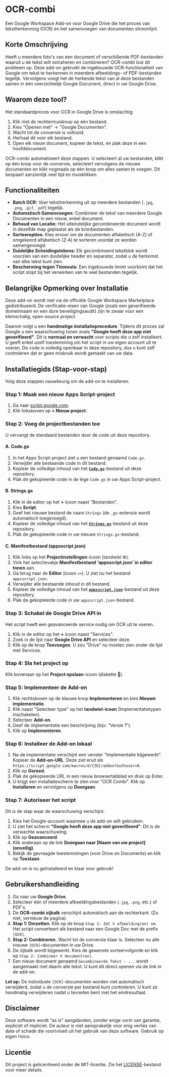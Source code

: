 # OCR-combi

Een Google Workspace Add-on voor Google Drive die het proces van tekstherkenning (OCR) en het samenvoegen van documenten stroomlijnt.

## Korte Omschrijving

Heeft u meerdere foto's van een document of verschillende PDF-bestanden waaruit u de tekst wilt extraheren en combineren? OCR-combi lost dit probleem op. Deze add-on gebruikt de ingebouwde OCR-functionaliteit van Google om tekst te herkennen in meerdere afbeeldings- of PDF-bestanden tegelijk. Vervolgens voegt het de herkende tekst van al deze bestanden samen in één overzichtelijk Google Document, direct in uw Google Drive.

## Waarom deze tool?

Het standaardproces voor OCR in Google Drive is omslachtig:
1.  Klik met de rechtermuisknop op één bestand.
2.  Kies "Openen met" -> "Google Documenten".
3.  Wacht tot de conversie is voltooid.
4.  Herhaal dit voor elk bestand.
5.  Open elk nieuw document, kopieer de tekst, en plak deze in een hoofddocument.

OCR-combi automatiseert deze stappen. U selecteert al uw bestanden, klikt op één knop voor de conversie, selecteert vervolgens de nieuwe documenten en klikt nogmaals op één knop om alles samen te voegen. Dit bespaart aanzienlijk veel tijd en muisklikken.

## Functionaliteiten

-   **Batch OCR:** Voer tekstherkenning uit op meerdere bestanden (`.jpg`, `.png`, `.gif`, `.pdf`) tegelijk.
-   **Automatisch Samenvoegen:** Combineer de tekst van meerdere Google Documenten in een nieuw, enkel document.
-   **Behoud van Locatie:** Het uiteindelijke gecombineerde document wordt in dezelfde map geplaatst als de bronbestanden.
-   **Sorteeropties:** Kies ervoor om de documenten alfabetisch (A-Z) of omgekeerd alfabetisch (Z-A) te sorteren voordat ze worden samengevoegd.
-   **Duidelijke Scheidingstekens:** Elk gecombineerd tekstblok wordt voorzien van een duidelijke header en separator, zodat u de herkomst van elke tekst kunt zien.
-   **Bescherming tegen Timeouts:** Een ingebouwde limiet voorkomt dat het script stopt bij het verwerken van te veel bestanden tegelijk.

## Belangrijke Opmerking over Installatie

Deze add-on wordt niet via de officiële Google Workspace Marketplace gedistribueerd. De verificatie-eisen van Google (zoals een geverifieerde domeinnaam en een dure beveiligingsaudit) zijn te zwaar voor een kleinschalig, open-source project.

Daarom volgt u een **handmatige installatieprocedure**. Tijdens dit proces zal Google u een waarschuwing tonen zoals **"Google heeft deze app niet geverifieerd"**. Dit is **normaal en verwacht** voor scripts die u zelf installeert. U geeft enkel uzelf toestemming om het script in uw eigen account uit te voeren. De code is volledig openbaar in deze repository, dus u kunt zelf controleren dat er geen misbruik wordt gemaakt van uw data.

## Installatiegids (Stap-voor-stap)

Volg deze stappen nauwkeurig om de add-on te installeren.

### Stap 1: Maak een nieuw Apps Script-project

1.  Ga naar [script.google.com](https://script.google.com).
2.  Klik linksboven op **+ Nieuw project**.

### Stap 2: Voeg de projectbestanden toe

U vervangt de standaard bestanden door de code uit deze repository.

#### A. Code.gs
1.  In het Apps Script-project ziet u een bestand genaamd `Code.gs`.
2.  Verwijder alle bestaande code in dit bestand.
3.  Kopieer de volledige inhoud van het [**`Code.gs`**](Code.gs)-bestand uit deze repository.
4.  Plak de gekopieerde code in de lege `Code.gs` in uw Apps Script-project.

#### B. Strings.gs
1.  Klik in de editor op het **+** icoon naast "Bestanden".
2.  Kies **Script**.
3.  Geef het nieuwe bestand de naam `Strings` (de `.gs`-extensie wordt automatisch toegevoegd).
4.  Kopieer de volledige inhoud van het [**`Strings.gs`**](Strings.gs)-bestand uit deze repository.
5.  Plak de gekopieerde code in uw nieuwe `Strings.gs`-bestand.

#### C. Manifestbestand (appsscript.json)
1.  Klik links op het **Projectinstellingen**-icoon (tandwiel ⚙️).
2.  Vink het selectievakje **Manifestbestand 'appsscript.json' in editor tonen** aan.
3.  Ga terug naar de **Editor** (icoon `<>`). U ziet nu het bestand `appsscript.json`.
4.  Verwijder alle bestaande inhoud in dit bestand.
5.  Kopieer de volledige inhoud van het [**`appsscript.json`**](appsscript.json)-bestand uit deze repository.
6.  Plak de gekopieerde code in uw `appsscript.json`-bestand.

### Stap 3: Schakel de Google Drive API in

Het script heeft een geavanceerde service nodig om OCR uit te voeren.
1.  Klik in de editor op het **+** icoon naast "Services".
2.  Zoek in de lijst naar **Google Drive API** en selecteer deze.
3.  Klik op de knop **Toevoegen**. U zou "Drive" nu moeten zien onder de lijst met Services.

### Stap 4: Sla het project op

Klik bovenaan op het **Project opslaan**-icoon (diskette 💾).

### Stap 5: Implementeer de Add-on

1.  Klik rechtsboven op de blauwe knop **Implementeren** en kies **Nieuwe implementatie**.
2.  Klik naast "Selecteer type" op het **tandwiel-icoon** (Implementatietypen inschakelen).
3.  Selecteer **Add-on**.
4.  Geef de implementatie een beschrijving (bijv. "Versie 1").
5.  Klik op **Implementeren**.

### Stap 6: Installeer de Add-on lokaal

1.  Na de implementatie verschijnt een venster "Implementatie bijgewerkt". Kopieer de **Add-on-URL**. Deze ziet eruit als `https://script.google.com/macros/d/{ID}/addon?authuser=0`.
2.  Klik op **Gereed**.
3.  Plak de gekopieerde URL in een nieuw browsertabblad en druk op Enter.
4.  U krijgt een installatiescherm te zien voor "OCR Combi". Klik op **Installeren** en vervolgens op **Doorgaan**.

### Stap 7: Autoriseer het script

Dit is de stap waar de waarschuwing verschijnt.
1.  Kies het Google-account waarmee u de add-on wilt gebruiken.
2.  U ziet het scherm **"Google heeft deze app niet geverifieerd"**. Dit is de verwachte waarschuwing.
3.  Klik op **Geavanceerd**.
4.  Klik onderaan op de link **Doorgaan naar [Naam van uw project] (onveilig)**.
5.  Bekijk de gevraagde toestemmingen (voor Drive en Documents) en klik op **Toestaan**.

De add-on is nu geïnstalleerd en klaar voor gebruik!

## Gebruikershandleiding

1.  Ga naar uw **Google Drive**.
2.  Selecteer één of meerdere afbeeldingsbestanden (`.jpg`, `.png`, etc.) of PDF's.
3.  De **OCR-combi zijbalk** verschijnt automatisch aan de rechterkant. (Zo niet, vernieuw de pagina).
4.  **Stap 1: Omzetten.** Klik op de knop `Stap 1: Zet X afbeelding(en) om`. Het script converteert elk bestand naar een Google Doc met de prefix `[OCR]`.
5.  **Stap 2: Combineren.** Wacht tot de conversie klaar is. Selecteer nu alle nieuwe `[OCR]`-documenten in uw Drive.
6.  De zijbalk wordt bijgewerkt. Kies de gewenste sorteervolgorde en klik op `Stap 2: Combineer X document(en)`.
7.  Een nieuw document genaamd `Gecombineerde Tekst - ...` wordt aangemaakt met daarin alle tekst. U kunt dit direct openen via de link in de add-on.

**Let op:** De individuele `[OCR]`-documenten worden niet automatisch verwijderd, zodat u de conversie per bestand kunt controleren. U kunt ze handmatig verwijderen nadat u tevreden bent met het eindresultaat.

## Disclaimer

Deze software wordt "as is" aangeboden, zonder enige vorm van garantie, expliciet of impliciet. De auteur is niet aansprakelijk voor enig verlies van data of schade die voortvloeit uit het gebruik van deze software. Gebruik op eigen risico.

## Licentie

Dit project is gelicentieerd onder de MIT-licentie. Zie het [LICENSE](LICENSE)-bestand voor meer details.
